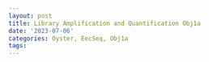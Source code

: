 ```yaml
---
layout: post
title: Library Amplification and Quantification Obj1a
date: '2023-07-06'
categories: Oyster, EecSeq, Obj1a
tags: 
---
```

